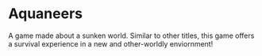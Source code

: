 # Aquaneers
A game made about a sunken world. Similar to other titles, this game offers a survival experience in a new and other-worldly enviornment!
